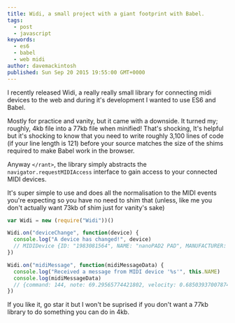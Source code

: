```yaml
---
title: Widi, a small project with a giant footprint with Babel.
tags: 
  - post
  - javascript
keywords: 
  - es6
  - babel
  - web midi
author: davemackintosh
published: Sun Sep 20 2015 19:55:00 GMT+0000
---
```


I recently released Widi, a really really small library for connecting midi devices to the web and during it's development I wanted to use ES6 and Babel.

Mostly for practice and vanity, but it came with a downside. It turned my; roughly, 4kb file into a 77kb file when minified! That's shocking, It's helpful but it's shocking to know that you need to write roughly 3,100 lines of code (if your line length is 121) before your source matches the size of the shims required to make Babel work in the browser.

Anyway `</rant>`, the library simply abstracts the `navigator.requestMIDIAccess` interface to gain access to your connected MIDI devices.

It's super simple to use and does all the normalisation to the MIDI events you're expecting so you have no need to shim that (unless, like me you don't actually want 73kb of shim just for vanity's sake)

```javascript
var Widi = new (require("Widi"))()

Widi.on("deviceChange", function(device) {  
  console.log("A device has changed!", device)
  // MIDIDevice {ID: "1983081564", NAME: "nanoPAD2 PAD", MANUFACTURER: "KORG INC.", TUNING: 440, CONNECTED: false…}
})

Widi.on("midiMessage", function(midiMessageData) {  
  console.log("Received a message from MIDI device '%s'", this.NAME)
  console.log(midiMessageData)
  // {command: 144, note: 69.29565774421802, velocity: 0.6850393700787402}
})
```

If you like it, go star it but I won't be suprised if you don't want a 77kb library to do something you can do in 4kb.
